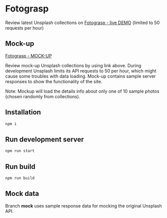 # Fotograsp

Review latest Unsplash collections on [Fotograsp - live DEMO](https://fotograsp.netlify.com/) (limited to 50 requests per hour)

## Mock-up

[Fotograsp - MOCK-UP](https://fotograsp-mock.netlify.com/)

Review mock-up Unsplash collections by using link above.
During development Unsplash limits its API requests to 50 per hour, which might cause some troubles with data loading.
Mock-up contains sample server responses to show the functionality of the site.

Note: Mockup will load the details info about only one of 10 sample photos (chosen randomly from collections).

## Installation

```bash
npm i
```

## Run development server

```bash
npm run start
```

## Run build

```bash
npm run build
```

## Mock data

Branch **mock** uses sample response data for mocking the original Unsplash API.
